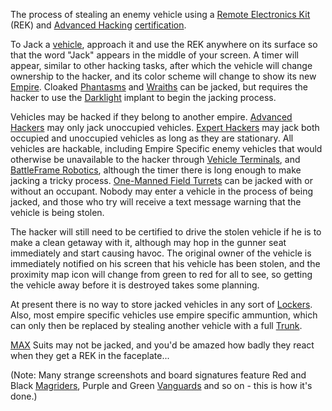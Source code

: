 The process of stealing an enemy vehicle using a [Remote Electronics
Kit](../weapons/Remote_Electronics_Kit.md) (REK) and [Advanced
Hacking](../certifications/Advanced_Hacking.md)
[certification](../certifications/Certification.md).

To Jack a [vehicle](../vehicles/Vehicle.md), approach it and use the REK
anywhere on its surface so that the word "Jack" appears in the middle of
your screen. A timer will appear, similar to other hacking tasks, after
which the vehicle will change ownership to the hacker, and its color
scheme will change to show its new [Empire](Empire.md). Cloaked
[Phantasms](../vehicles/Phantasm.md) and [Wraiths](../vehicles/Wraith.md) can be
jacked, but requires the hacker to use the
[Darklight](../implants/Darklight.md) implant to begin the jacking process.

Vehicles may be hacked if they belong to another empire. [Advanced
Hackers](../certifications/Advanced_Hacking.md) may only jack unoccupied vehicles.
[Expert Hackers](../certifications/Expert_Hacking.md) may jack both occupied and
unoccupied vehicles as long as they are stationary. All vehicles are
hackable, including Empire Specific enemy vehicles that would otherwise
be unavailable to the hacker through [Vehicle
Terminals](../locations/Vehicle_Terminal.md), and [BattleFrame
Robotics](../vehicles/BattleFrame_Robotics.md), although the timer there is
long enough to make jacking a tricky process. [One-Manned Field
Turrets](../weapons/One-Manned_Field_Turret.md) can be jacked with or
without an occupant. Nobody may enter a vehicle in the process of being
jacked, and those who try will receive a text message warning that the
vehicle is being stolen.

The hacker will still need to be certified to drive the stolen vehicle
if he is to make a clean getaway with it, although may hop in the gunner
seat immediately and start causing havoc. The original owner of the
vehicle is immediately notified on his screen that his vehicle has been
stolen, and the proximity map icon will change from green to red for all
to see, so getting the vehicle away before it is destroyed takes some
planning.

At present there is no way to store jacked vehicles in any sort of
[Lockers](../items/Lockers.md). Also, most empire specific vehicles use
empire specific ammuntion, which can only then be replaced by stealing
another vehicle with a full [Trunk](Trunk.md).

[MAX](../items/Mechanized_Assault_Exo-Suit.md) Suits may not be jacked, and you'd be amazed how
badly they react when they get a REK in the faceplate...

(Note: Many strange screenshots and board signatures feature Red and
Black [Magriders](../vehicles/Magrider.md), Purple and Green
[Vanguards](../vehicles/Vanguard.md) and so on - this is how it's done.)

<!--[Category:Terminology](Category:Terminology.md)-->
